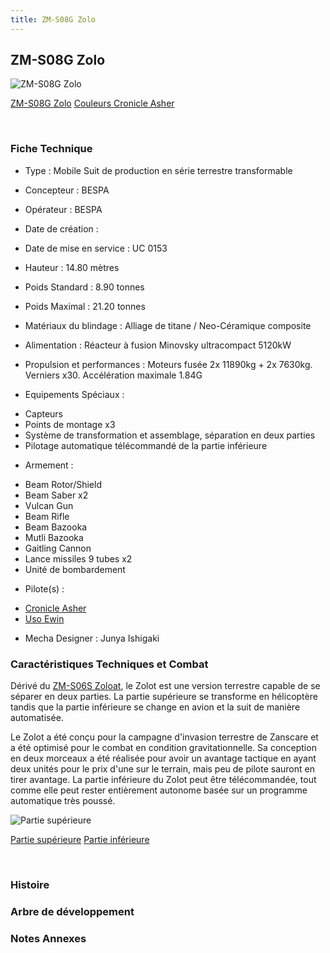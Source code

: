 ```yaml
---
title: ZM-S08G Zolo
---
```


ZM-S08G Zolo
------------



![ZM-S08G Zolo](/images/stories/saga/vgundam/mechas/zm-s08g-zolo.png)

[ZM-S08G Zolo](javascript:change_image_m('images/stories/saga/vgundam/mechas/zm-s08g-zolo.png');)
[Couleurs Cronicle Asher](javascript:change_image_m('images/stories/saga/vgundam/mechas/zm-s08g-cronicle.png');)

 

### Fiche Technique


- Type : Mobile Suit de production en série terrestre transformable
  
- Concepteur : BESPA
  
- Opérateur : BESPA
  
- Date de création : 
  
- Date de mise en service : UC 0153
  
- Hauteur : 14.80 mètres
  
- Poids Standard : 8.90 tonnes
  
- Poids Maximal : 21.20 tonnes
  
- Matériaux du blindage : Alliage de titane / Neo-Céramique composite
  
- Alimentation : Réacteur à fusion Minovsky ultracompact 5120kW
  
- Propulsion et performances : Moteurs fusée 2x 11890kg + 2x 7630kg. Verniers x30. Accélération maximale 1.84G
  
- Equipements Spéciaux :


* Capteurs
* Points de montage x3
* Système de transformation et assemblage, séparation en deux parties
* Pilotage automatique télécommandé de la partie inférieure


- Armement :


* Beam Rotor/Shield
* Beam Saber x2
* Vulcan Gun
* Beam Rifle
* Beam Bazooka
* Mutli Bazooka
* Gaitling Cannon
* Lance missiles 9 tubes x2
* Unité de bombardement


- Pilote(s) : 
* [Cronicle Asher](uc/victory-gundam/cronicle-asher.html)
* [Uso Ewin](uc/victory-gundam/uso-ewin.html)





- Mecha Designer : Junya Ishigaki


### Caractéristiques Techniques et Combat


Dérivé du [ZM-S06S Zoloat](uc/victory-gundam/zm-s06s-zoloat.html), le Zolot est une version terrestre capable de se séparer en deux parties. La partie supérieure se transforme en hélicoptère tandis que la partie inférieure se change en avion et la suit de manière automatisée.


Le Zolot a été conçu pour la campagne d'invasion terrestre de Zanscare et a été optimisé pour le combat en condition gravitationnelle. Sa conception en deux morceaux a été réalisée pour avoir un avantage tactique en ayant deux unités pour le prix d'une sur le terrain, mais peu de pilote sauront en tirer avantage. La partie inférieure du Zolot peut être télécommandée, tout comme elle peut rester entièrement autonome basée sur un programme automatique très poussé.



![Partie supérieure](/images/stories/saga/vgundam/mechas/zm-s08g-topterminal.png)

[Partie supérieure](javascript:accessoires_m('images/stories/saga/vgundam/mechas/zm-s08g-topterminal.png');)
[Partie inférieure](javascript:accessoires_m('images/stories/saga/vgundam/mechas/zm-s08g-bottomterminal.png');)

 

### Histoire


### Arbre de développement


### Notes Annexes


